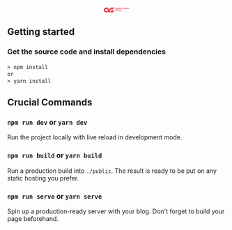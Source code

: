 <p align="center">
  <a href="https://www.gatsbyjs.org">
    <img alt="Computer Vision Vietnam" src="/static/computervision-logo.svg" width="60" />
  </a>
</p>

## Getting started

### Get the source code and install dependencies

```
> npm install
or
> yarn install
```

## Crucial Commands

### `npm run dev` or `yarn dev`

Run the project locally with live reload in development mode.

### `npm run build` or `yarn build`

Run a production build into `./public`. The result is ready to be put on any static hosting you prefer.

### `npm run serve` or `yarn serve`

Spin up a production-ready server with your blog. Don't forget to build your page beforehand.
